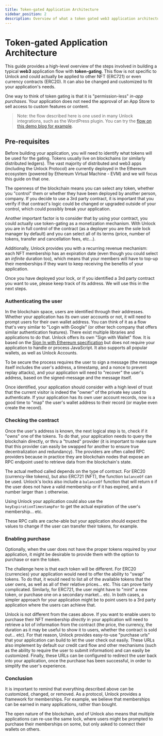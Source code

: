 ```yaml
---
title: Token-gated Application Architecture
sidebar_position: 2
description: Overview of what a token gated web3 application architecture might look like.
---
```


# Token-gated Application Architecture

This guide provides a high-level overview of the steps involved in building a typical **web3** application flow with **token-gating**. This flow is not specific to Unlock and could actually be applied to other NFT (ERC721) or even currency contracts (ERC20). It can also be changed and customized to fit your application's needs.

One way to think of token gating is that it is "permission-less" _in-app purchases_. Your application does not need the approval of an App Store to sell access to custom features or content.

> Note: the flow described here is one used in many Unlock integrations, such as the WordPress plugin. You can try the [flow on this demo blog for example](https://wordpress-demo.unlock-protocol.com).

## Pre-requisites

Before building your application, you will need to identify what tokens will be used for the gating. Tokens usually live on blockchains (or similarly distributed ledgers). The vast majority of distributed and web3 apps (including the Unlock Protocol) are currently deployed in the Ethereum ecosystem (powered by Ethereum Virtual Machine - EVM) and we will focus this guide on that one.

The openness of the blockchain means you can select any token, whether you "control" them or whether they have been deployed by another person, company. If you decide to use a 3rd party contract, it is important that you verify if that contract's logic could be changed or upgraded outside of your control, which could possibly break your application.

Another important factor is to consider that by using your contract, you could actually use token-gating as a monetization mechanism. With Unlock you are in full control of the contract (as a deployer you are the sole lock manager by default) and you can select all of its terms (price, number of tokens, transfer and cancellation fees, etc...).

Additionally, Unlock provides you with a recurring revenue mechanism: each NFT membership has an expiration date (even though you could select an _infinite_ duration too), which means that your members will have to top-up their memberships if they want to keep receiving the benefits of your application.

Once you have deployed your lock, or if you identified a 3rd party contract you want to use, please keep track of its address. We will use this in the next steps.

### Authenticating the user

In the blockchain space, users are identified through their addresses. Whether your application has its own user accounts or not, it will need to prompt users for their own wallet address. You can think of it as a flow that's very similar to "Login with Google" (or other tech company that offers similar authentication features). There exist multiple libraries and applications to do that. Unlock offers its own "Sign with Wallet" flow. It is based on the [Sign In with Ethereum specification](https://login.xyz) but does not require your application to handle or process JavaScript. It also supports all popular wallets, as well as Unlock Accounts.

To be secure the process requires the user to sign a message (the message itself includes the user's address, a timestamp, and a nonce to prevent replay attacks), and your application will need to "recover" the user's address, based on the signed-message and the message itself.

Once identified, your application should consider with a high level of trust that the current visitor is indeed the "owner" of the private key used to authenticate. If your application has its own user account records, now is a good time to "map" the user's wallet address to their record (or maybe even create the record).

### Checking the contract

Once the user's address is known, the next logical step is to, check if it "owns" one of the tokens. To do that, your application needs to query the blockchain directly, or thru a "trusted" provider (it is important to make sure that this provider can easily be swapped for another to ensure true decentralization and redundancy). The providers are often called RPC providers because in practice they are blockchain nodes that expose an RPC endpoint used to retrieve data from the blockchain's state.

The actual method called depends on the type of contract. For ERC20 (currency-like tokens), but also ERC721 (NFT), the function `balanceOf` can be used. Unlock's locks also include a `balanceOf` function that will return `0` if the user does not have a valid membership or if it has expired, and a number larger than `1` otherwise.

Using Unlock your application could also use the `keyExpirationTimestampFor` to get the actual expiration of the user's membership... etc.

These RPC calls are cache-able but your application should expect the values to change if the user can transfer their tokens, for example.

### Enabling purchase

Optionally, when the user does not have the proper tokens required by your application, it might be desirable to provide them with the option to purchase or earn the token.

The challenge here is that each token will be different. For ERC20 (currencies) your application would need to offer the ability to "swap" tokens. To do that, it would need to list all of the available tokens that the user owns, as well as all of their relative prices... etc. This can prove fairly complicated. Similarly, for ERC721, the user might have to "mint" a new token, or purchase one on a secondary market... etc. In both cases, a simpler approach for your application might be to point users to a 3rd party application where the users can achieve that.

Unlock is not different from the cases above. If you want to enable users to purchase their NFT membership _directly_ in your application will need to retrieve a lot of information from the contract (the price, the currency, the duration as it may be useful to show it to users, whether the contract is sold out... etc). For that reason, Unlock provides easy-to-use "purchase urls" that your application can build to let the user check out easily. These URLs also implement by default our credit card flow and other mechanisms (such as the ability to require the user to submit information) and can easily be customized. Finally, these URLs can be configured to redirect the user back into your application, once the purchase has been successful, in order to simplify the user's experience.

### Conclusion

It is important to remind that everything described above can be customized, changed, or removed. As a protocol, Unlock provides a framework for memberships. For example, we believe that memberships can be earned in many applications, rather than bought.&#x20;

The open nature of the blockchain, and of Unlock also means that multiple applications can re-use the same lock, where users might be prompted to purchase their memberships on some, but only asked to connect their wallets on others.
